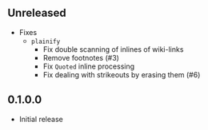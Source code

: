 
## Unreleased

- Fixes
    - `plainify`
        - Fix double scanning of inlines of wiki-links
        - Remove footnotes (\#3)
        - Fix `Quoted` inline processing
        - Fix dealing with strikeouts by erasing them (\#6)

## 0.1.0.0

- Initial release
